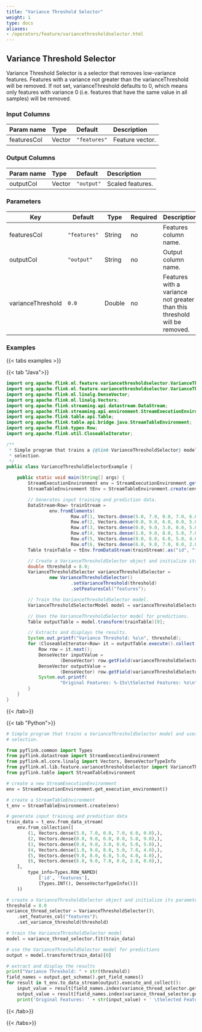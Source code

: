 ```yaml
---
title: "Variance Threshold Selector"
weight: 1
type: docs
aliases:
- /operators/feature/variancethresholdselector.html
---
```


<!--
Licensed to the Apache Software Foundation (ASF) under one
or more contributor license agreements.  See the NOTICE file
distributed with this work for additional information
regarding copyright ownership.  The ASF licenses this file
to you under the Apache License, Version 2.0 (the
"License"); you may not use this file except in compliance
with the License.  You may obtain a copy of the License at

  http://www.apache.org/licenses/LICENSE-2.0

Unless required by applicable law or agreed to in writing,
software distributed under the License is distributed on an
"AS IS" BASIS, WITHOUT WARRANTIES OR CONDITIONS OF ANY
KIND, either express or implied.  See the License for the
specific language governing permissions and limitations
under the License.
-->

## Variance Threshold Selector

Variance Threshold Selector is a selector that removes low-variance features. 
Features with a variance not greater than the varianceThreshold will be removed. 
If not set, varianceThreshold defaults to 0, which means only features with 
variance 0 (i.e. features that have the same value in all samples) will be removed.

### Input Columns

| Param name  | Type   | Default      | Description     |
|:------------|:-------|:-------------|:----------------|
| featuresCol | Vector | `"features"` | Feature vector. |

### Output Columns

| Param name | Type   | Default    | Description      |
|:-----------|:-------|:-----------|:-----------------|
| outputCol  | Vector | `"output"` | Scaled features. |

### Parameters

| Key               | Default      | Type   | Required | Description                                                               |
|-------------------|--------------|--------|----------|---------------------------------------------------------------------------|
| featuresCol       | `"features"` | String | no       | Features column name.                                                     |
| outputCol         | `"output"`   | String | no       | Output column name.                                                       |
| varianceThreshold | `0.0`        | Double | no       | Features with a variance not greater than this threshold will be removed. |

### Examples

{{< tabs examples >}}

{{< tab "Java">}}

```java
import org.apache.flink.ml.feature.variancethresholdselector.VarianceThresholdSelector;
import org.apache.flink.ml.feature.variancethresholdselector.VarianceThresholdSelectorModel;
import org.apache.flink.ml.linalg.DenseVector;
import org.apache.flink.ml.linalg.Vectors;
import org.apache.flink.streaming.api.datastream.DataStream;
import org.apache.flink.streaming.api.environment.StreamExecutionEnvironment;
import org.apache.flink.table.api.Table;
import org.apache.flink.table.api.bridge.java.StreamTableEnvironment;
import org.apache.flink.types.Row;
import org.apache.flink.util.CloseableIterator;

/**
 * Simple program that trains a {@link VarianceThresholdSelector} model and uses it for feature
 * selection.
 */
public class VarianceThresholdSelectorExample {

    public static void main(String[] args) {
        StreamExecutionEnvironment env = StreamExecutionEnvironment.getExecutionEnvironment();
        StreamTableEnvironment tEnv = StreamTableEnvironment.create(env);

        // Generates input training and prediction data.
        DataStream<Row> trainStream =
                env.fromElements(
                        Row.of(1, Vectors.dense(5.0, 7.0, 0.0, 7.0, 6.0, 0.0)),
                        Row.of(2, Vectors.dense(0.0, 9.0, 6.0, 0.0, 5.0, 9.0)),
                        Row.of(3, Vectors.dense(0.0, 9.0, 3.0, 0.0, 5.0, 5.0)),
                        Row.of(4, Vectors.dense(1.0, 9.0, 8.0, 5.0, 7.0, 4.0)),
                        Row.of(5, Vectors.dense(9.0, 8.0, 6.0, 5.0, 4.0, 4.0)),
                        Row.of(6, Vectors.dense(6.0, 9.0, 7.0, 0.0, 2.0, 0.0)));
        Table trainTable = tEnv.fromDataStream(trainStream).as("id", "features");

        // Create a VarianceThresholdSelector object and initialize its parameters
        double threshold = 8.0;
        VarianceThresholdSelector varianceThresholdSelector =
                new VarianceThresholdSelector()
                        .setVarianceThreshold(threshold)
                        .setFeaturesCol("features");

        // Train the VarianceThresholdSelector model.
        VarianceThresholdSelectorModel model = varianceThresholdSelector.fit(trainTable);

        // Uses the VarianceThresholdSelector model for predictions.
        Table outputTable = model.transform(trainTable)[0];

        // Extracts and displays the results.
        System.out.printf("Variance Threshold: %s\n", threshold);
        for (CloseableIterator<Row> it = outputTable.execute().collect(); it.hasNext(); ) {
            Row row = it.next();
            DenseVector inputValue =
                    (DenseVector) row.getField(varianceThresholdSelector.getFeaturesCol());
            DenseVector outputValue =
                    (DenseVector) row.getField(varianceThresholdSelector.getOutputCol());
            System.out.printf(
                    "Original Features: %-15s\tSelected Features: %s\n", inputValue, outputValue);
        }
    }
}

```

{{< /tab>}}

{{< tab "Python">}}

```python
# Simple program that trains a VarianceThresholdSelector model and uses it for feature
# selection.

from pyflink.common import Types
from pyflink.datastream import StreamExecutionEnvironment
from pyflink.ml.core.linalg import Vectors, DenseVectorTypeInfo
from pyflink.ml.lib.feature.variancethresholdselector import VarianceThresholdSelector
from pyflink.table import StreamTableEnvironment

# create a new StreamExecutionEnvironment
env = StreamExecutionEnvironment.get_execution_environment()

# create a StreamTableEnvironment
t_env = StreamTableEnvironment.create(env)

# generate input training and prediction data
train_data = t_env.from_data_stream(
    env.from_collection([
        (1, Vectors.dense(5.0, 7.0, 0.0, 7.0, 6.0, 0.0),),
        (2, Vectors.dense(0.0, 9.0, 6.0, 0.0, 5.0, 9.0),),
        (3, Vectors.dense(0.0, 9.0, 3.0, 0.0, 5.0, 5.0),),
        (4, Vectors.dense(1.0, 9.0, 8.0, 5.0, 7.0, 4.0),),
        (5, Vectors.dense(9.0, 8.0, 6.0, 5.0, 4.0, 4.0),),
        (6, Vectors.dense(6.0, 9.0, 7.0, 0.0, 2.0, 0.0),),
    ],
        type_info=Types.ROW_NAMED(
            ['id', 'features'],
            [Types.INT(), DenseVectorTypeInfo()])
    ))

# create a VarianceThresholdSelector object and initialize its parameters
threshold = 8.0
variance_thread_selector = VarianceThresholdSelector()\
    .set_features_col("features")\
    .set_variance_threshold(threshold)

# train the VarianceThresholdSelector model
model = variance_thread_selector.fit(train_data)

# use the VarianceThresholdSelector model for predictions
output = model.transform(train_data)[0]

# extract and display the results
print("Variance Threshold: " + str(threshold))
field_names = output.get_schema().get_field_names()
for result in t_env.to_data_stream(output).execute_and_collect():
    input_value = result[field_names.index(variance_thread_selector.get_features_col())]
    output_value = result[field_names.index(variance_thread_selector.get_output_col())]
    print('Original Features: ' + str(input_value) + ' \tSelected Features: ' + str(output_value))

```

{{< /tab>}}

{{< /tabs>}}
